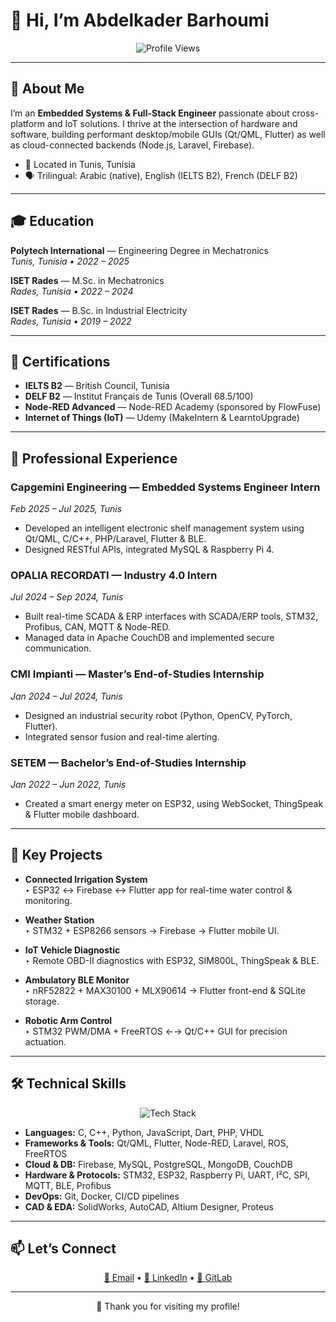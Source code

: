 # 👋 Hi, I’m Abdelkader Barhoumi

<p align="center">
  <img src="https://komarev.com/ghpvc/?username=abdelkader23176&label=Profile%20Views&color=0e75b6&style=flat" alt="Profile Views" />
</p>

---

## 👀 About Me  
I’m an **Embedded Systems & Full-Stack Engineer** passionate about cross-platform and IoT solutions. I thrive at the intersection of hardware and software, building performant desktop/mobile GUIs (Qt/QML, Flutter) as well as cloud-connected backends (Node.js, Laravel, Firebase).

- 📍 Located in Tunis, Tunisia  
- 🗣️ Trilingual: Arabic (native), English (IELTS B2), French (DELF B2)

---

## 🎓 Education  
**Polytech International** — Engineering Degree in Mechatronics  
_Tunis, Tunisia • 2022 – 2025_

**ISET Rades** — M.Sc. in Mechatronics  
_Rades, Tunisia • 2022 – 2024_

**ISET Rades** — B.Sc. in Industrial Electricity  
_Rades, Tunisia • 2019 – 2022_

---

## 🏅 Certifications  
- **IELTS B2** — British Council, Tunisia  
- **DELF B2** — Institut Français de Tunis (Overall 68.5/100)  
- **Node-RED Advanced** — Node-RED Academy (sponsored by FlowFuse)  
- **Internet of Things (IoT)** — Udemy (MakeIntern & LearntoUpgrade)  

---

## 💼 Professional Experience  

### **Capgemini Engineering** — Embedded Systems Engineer Intern  
_Feb 2025 – Jul 2025, Tunis_  
- Developed an intelligent electronic shelf management system using Qt/QML, C/C++, PHP/Laravel, Flutter & BLE.  
- Designed RESTful APIs, integrated MySQL & Raspberry Pi 4.  

### **OPALIA RECORDATI** — Industry 4.0 Intern  
_Jul 2024 – Sep 2024, Tunis_  
- Built real-time SCADA & ERP interfaces with SCADA/ERP tools, STM32, Profibus, CAN, MQTT & Node-RED.  
- Managed data in Apache CouchDB and implemented secure communication.  

### **CMI Impianti** — Master’s End-of-Studies Internship  
_Jan 2024 – Jul 2024, Tunis_  
- Designed an industrial security robot (Python, OpenCV, PyTorch, Flutter).  
- Integrated sensor fusion and real-time alerting.  

### **SETEM** — Bachelor’s End-of-Studies Internship  
_Jan 2022 – Jun 2022, Tunis_  
- Created a smart energy meter on ESP32, using WebSocket, ThingSpeak & Flutter mobile dashboard.  

---

## 🚀 Key Projects  

- **Connected Irrigation System**  
  ‣ ESP32 ↔ Firebase ↔ Flutter app for real-time water control & monitoring.  

- **Weather Station**  
  ‣ STM32 + ESP8266 sensors → Firebase → Flutter mobile UI.  

- **IoT Vehicle Diagnostic**  
  ‣ Remote OBD-II diagnostics with ESP32, SIM800L, ThingSpeak & BLE.  

- **Ambulatory BLE Monitor**  
  ‣ nRF52822 + MAX30100 + MLX90614 → Flutter front-end & SQLite storage.  

- **Robotic Arm Control**  
  ‣ STM32 PWM/DMA + FreeRTOS ←→ Qt/C++ GUI for precision actuation.  

---

## 🛠️ Technical Skills  

<p align="center">
  <img src="https://skillicons.dev/icons?i=cpp,qt,dart,flutter,js,nodejs,php,laravel,python,ros,stm32,raspberrypi,mqtt,mysql,mongodb&perline=8" alt="Tech Stack" />
</p>

- **Languages:** C, C++, Python, JavaScript, Dart, PHP, VHDL  
- **Frameworks & Tools:** Qt/QML, Flutter, Node-RED, Laravel, ROS, FreeRTOS  
- **Cloud & DB:** Firebase, MySQL, PostgreSQL, MongoDB, CouchDB  
- **Hardware & Protocols:** STM32, ESP32, Raspberry Pi, UART, I²C, SPI, MQTT, BLE, Profibus  
- **DevOps:** Git, Docker, CI/CD pipelines  
- **CAD & EDA:** SolidWorks, AutoCAD, Altium Designer, Proteus  

---

## 📫 Let’s Connect  

<p align="center">
  <a href="mailto:abdelkaderbarhoumi21@gmail.com">📧 Email</a> •
  <a href="https://www.linkedin.com/in/abdelkader-barhoumi-XXXXXX">💼 LinkedIn</a> •
  <a href="https://gitlab.com/barhoumi-dev">🐙 GitLab</a>
</p>

---

<p align="center">
  &#x1f4aa; Thank you for visiting my profile!  
</p>
